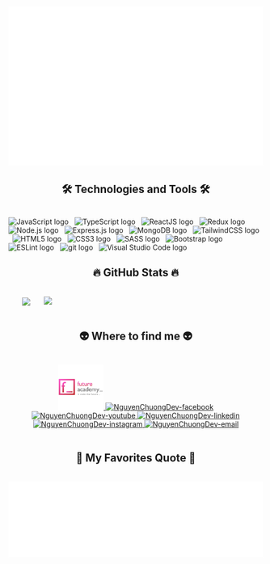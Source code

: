 <!-- NguyenChuongDev -->
<a href="#" target="_blank">
  <img src="svg/NguyenChuong.svg" width="1200" alt="ChuNguyenChuong-official" />
</a>

<h2 align="center">🛠 Technologies and Tools 🛠</h2>
<br>
<!-- https://simpleicons.org/ -->
<span><img src="https://img.shields.io/badge/JavaScript-282C34?logo=javascript&logoColor=F7DF1E" alt="JavaScript logo" title="JavaScript" height="25" /></span>
&nbsp;
<span><img src="https://img.shields.io/badge/TypeScript-282C34?logo=typescript&logoColor=3178C6" alt="TypeScript logo" title="TypeScript" height="25" /></span>
&nbsp;
<span><img src="https://img.shields.io/badge/ReactJS-282C34?logo=react&logoColor=61DAFB" alt="ReactJS logo" title="ReactJS" height="25" /></span>
&nbsp;
<span><img src="https://img.shields.io/badge/Redux-282C34?logo=redux&logoColor=764ABC" alt="Redux logo" title="Redux" height="25" /></span>
&nbsp;
<span><img src="https://img.shields.io/badge/Node.js-282C34?logo=node.js&logoColor=00F200" alt="Node.js logo" title="Node.js" height="25" /></span>
&nbsp;
<span><img src="https://img.shields.io/badge/Express-282C34?logo=express&logoColor=FFFFFF" alt="Express.js logo" title="Express.js" height="25" /></span>
&nbsp;
<span><img src="https://img.shields.io/badge/MongoDB-282C34?logo=mongodb&logoColor=47A248" alt="MongoDB logo" title="MongoDB" height="25" /></span>
&nbsp;
<span><img src="https://img.shields.io/badge/Tailwind%20CSS-282C34?logo=tailwind-css&logoColor=38B2AC" alt="TailwindCSS logo" title="TailwindCSS" height="25" /></span>
&nbsp;
<span><img src="https://img.shields.io/badge/HTML5-282C34?logo=html5&logoColor=E34F26" alt="HTML5 logo" title="HTML5" height="25" /></span>
&nbsp;
<span><img src="https://img.shields.io/badge/CSS3-282C34?logo=css3&logoColor=1572B6" alt="CSS3 logo" title="CSS3" height="25" /></span>
&nbsp;
<span><img src="https://img.shields.io/badge/Sass-282C34?logo=sass&logoColor=CC6699" alt="SASS logo" title="SASS" height="25" /></span>
&nbsp;
<span><img src="https://img.shields.io/badge/Bootstrap-282C34?logo=bootstrap&logoColor=7952B3" alt="Bootstrap logo" title="Bootstrap" height="25" /></span>
&nbsp;
<span><img src="https://img.shields.io/badge/ESLint-282C34?logo=eslint&logoColor=4B32C3" alt="ESLint logo" title="ESLint" height="25" /></span>
&nbsp;
<span><img src="https://img.shields.io/badge/git-282C34?logo=git&logoColor=F05032" alt="git logo" title="git" height="25" /></span>
&nbsp;
<span><img src="https://img.shields.io/badge/VS%20Code-282C34?logo=visual-studio-code&logoColor=007ACC" alt="Visual Studio Code logo" title="Visual Studio Code" height="25" /></span>
&nbsp;

<br>

<h2 align="center">🔥 GitHub Stats 🔥</h2>
<!-- https://github.com/anuraghazra/github-readme-stats -->
<br>
<div align=center>
  <a href="#" title="NguyenChuongDev">
    <img width="315" align="center" src="https://github-readme-stats.vercel.app/api/top-langs/?username=NguyenChuongDev&hide=c%23,powershell,Mathematica,Ruby,Objective-C,Objective-C%2b%2b,Cuda&title_color=61dafb&text_color=ffffff&icon_color=61dafb&bg_color=20232a&langs_count=8&layout=compact&border_color=61dafb&hide_border=true" />
  </a>
  <a href="#" title="NguyenChuongDev">
    <img align="right" width="434" src="https://github-readme-stats.vercel.app/api?username=NguyenChuongDev&show_icons=true&theme=react&border_color=61dafb&hide_border=true" />
  </a>
</div>

<br>

<h2 align="center">👽 Where to find me 👽</h2>
<br>
<!-- https://icons8.com -->
<div align="center">
  <a href="https://www.facebook.com/chuongcnbhaf180208/" target="blank">
    <img width="90" height="90" src="images/future-academy-logo.png" alt="NguyenChuongDev-blog" />
  </a>
  <a href="https://www.facebook.com/chuongcnbhaf180208/" target="blank">
    <img src="https://img.icons8.com/bubbles/100/000000/facebook-new.png" alt="NguyenChuongDev-facebook" />
  </a>
  <a href="https://www.facebook.com/chuongcnbhaf180208/" target="blank">
    <img src="https://img.icons8.com/bubbles/100/000000/youtube-squared.png" alt="NguyenChuongDev-youtube" />
  </a>
  <a href="https://www.facebook.com/chuongcnbhaf180208/" target="blank">
    <img src="https://img.icons8.com/bubbles/100/000000/linkedin.png" alt="NguyenChuongDev-linkedin" />
  </a>
  <a href="https://www.facebook.com/chuongcnbhaf180208/" target="blank">
    <img src="https://img.icons8.com/bubbles/100/000000/instagram.png" alt="NguyenChuongDev-instagram" />
  </a>
  <a href="mailto:chunguyenchuong2014bg@gmail.com" target="top">
    <img src="https://img.icons8.com/bubbles/100/000000/apple-mail.png" alt="NguyenChuongDev-email" />
  </a>
</div>

<br>

<h2 align="center">📑 My Favorites Quote 📑</h2>
<br>
<a href="#" target="_blank">
  <img src="svg/NguyenChuongDev-quotes.svg" width="846" height="150" alt="NguyenChuongDev-official" />
</a>

